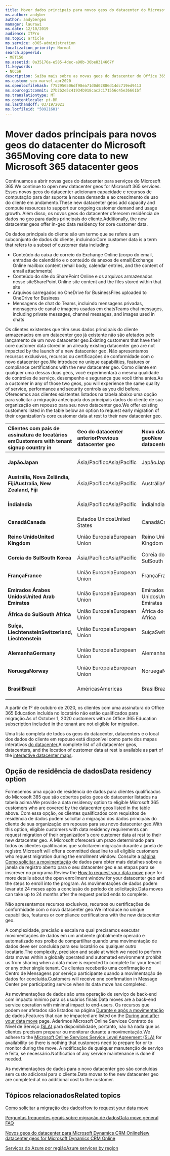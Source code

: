 ```yaml
---
title: Mover dados principais para novos geos do datacenter do Microsoft 365
ms.author: andyber
author: andybergen
manager: laurawi
ms.date: 12/10/2019
audience: ITPro
ms.topic: article
ms.service: o365-administration
localization_priority: Normal
search.appverid:
- MET150
ms.assetid: 0a35176a-e585-4dec-a90b-36be8314667f
f1.keywords:
- NOCSH
description: Saiba mais sobre as novas geos do datacenter do Office 365 e como usar a opção de residência de dados para solicitar uma movimentação de seus dados principais para um novo geo.
ms.custom: seo-marvel-apr2020
ms.openlocfilehash: f752956506df98ea71d0d02886d14dc719ed9413
ms.sourcegitcommit: 27b2b2e5c41934b918cac2c171556c45e36661bf
ms.translationtype: MT
ms.contentlocale: pt-BR
ms.lasthandoff: 03/19/2021
ms.locfileid: "50921601"
---
```

# <a name="moving-core-data-to-new-microsoft-365-datacenter-geos"></a><span data-ttu-id="baba2-103">Mover dados principais para novos geos do datacenter do Microsoft 365</span><span class="sxs-lookup"><span data-stu-id="baba2-103">Moving core data to new Microsoft 365 datacenter geos</span></span>

<span data-ttu-id="baba2-104">Continuamos a abrir novas geos do datacenter para serviços do Microsoft 365.</span><span class="sxs-lookup"><span data-stu-id="baba2-104">We continue to open new datacenter geos for Microsoft 365 services.</span></span> <span data-ttu-id="baba2-105">Esses novos geos do datacenter adicionam capacidade e recursos de computação para dar suporte à nossa demanda e ao crescimento de uso do cliente em andamento.</span><span class="sxs-lookup"><span data-stu-id="baba2-105">These new datacenter geos add capacity and compute resources to support our ongoing customer demand and usage growth.</span></span> <span data-ttu-id="baba2-106">Além disso, os novos geos do datacenter oferecem residência de dados no geo para dados principais do cliente.</span><span class="sxs-lookup"><span data-stu-id="baba2-106">Additionally, the new datacenter geos offer in-geo data residency for core customer data.</span></span> 

<span data-ttu-id="baba2-107">Os dados principais do cliente são um termo que se refere a um subconjunto de dados do cliente, incluindo:</span><span class="sxs-lookup"><span data-stu-id="baba2-107">Core customer data is a term that refers to a subset of customer data including:</span></span> 
- <span data-ttu-id="baba2-108">Conteúdo da caixa de correio do Exchange Online (corpo do email, entradas de calendário e o conteúdo de anexos de email)</span><span class="sxs-lookup"><span data-stu-id="baba2-108">Exchange Online mailbox content (email body, calendar entries, and the content of email attachments)</span></span>
- <span data-ttu-id="baba2-109">Conteúdo do site do SharePoint Online e os arquivos armazenados nesse site</span><span class="sxs-lookup"><span data-stu-id="baba2-109">SharePoint Online site content and the files stored within that site</span></span>
- <span data-ttu-id="baba2-110">Arquivos carregados no OneDrive for Business</span><span class="sxs-lookup"><span data-stu-id="baba2-110">Files uploaded to OneDrive for Business</span></span>
- <span data-ttu-id="baba2-111">Mensagens de chat do Teams, incluindo mensagens privadas, mensagens de canal e imagens usadas em chats</span><span class="sxs-lookup"><span data-stu-id="baba2-111">Teams chat messages, including private messages, channel messages, and images used in chats</span></span>
  
<span data-ttu-id="baba2-112">Os clientes existentes que têm seus dados principais do cliente armazenados em um datacenter geo já existente não são afetados pelo lançamento de um novo datacenter geo.</span><span class="sxs-lookup"><span data-stu-id="baba2-112">Existing customers that have their core customer data stored in an already existing datacenter geo are not impacted by the launch of a new datacenter geo.</span></span> <span data-ttu-id="baba2-113">Não apresentamos recursos exclusivos, recursos ou certificações de conformidade com o novo datacenter geo.</span><span class="sxs-lookup"><span data-stu-id="baba2-113">We introduce no unique capabilities, features or compliance certifications with the new datacenter geo.</span></span> <span data-ttu-id="baba2-114">Como cliente em qualquer uma dessas duas geos, você experimentará a mesma qualidade de controles de serviço, desempenho e segurança que você tinha antes.</span><span class="sxs-lookup"><span data-stu-id="baba2-114">As a customer in any of those two geos, you will experience the same quality of service, performance and security controls as you did before.</span></span> <span data-ttu-id="baba2-115">Oferecemos aos clientes existentes listados na tabela abaixo uma opção para solicitar a migração antecipada dos principais dados do cliente de sua organização em repouso para seu novo datacenter geo.</span><span class="sxs-lookup"><span data-stu-id="baba2-115">We offer existing customers listed in the table below an option to request early migration of their organization's core customer data at rest to their new datacenter geo.</span></span>
  
|<span data-ttu-id="baba2-116">**Clientes com país de assinatura de locatários em**</span><span class="sxs-lookup"><span data-stu-id="baba2-116">**Customers with tenant signup country in**</span></span>|<span data-ttu-id="baba2-117">**Geo do datacenter anterior**</span><span class="sxs-lookup"><span data-stu-id="baba2-117">**Previous datacenter geo**</span></span>|<span data-ttu-id="baba2-118">**Novo datacenter geo**</span><span class="sxs-lookup"><span data-stu-id="baba2-118">**New datacenter geo**</span></span>|<span data-ttu-id="baba2-119">**Geo disponível desde**</span><span class="sxs-lookup"><span data-stu-id="baba2-119">**Geo available since**</span></span>|
|:-----|:-----|:-----|:-----|
|<span data-ttu-id="baba2-120">**Japão**</span><span class="sxs-lookup"><span data-stu-id="baba2-120">**Japan**</span></span>| <span data-ttu-id="baba2-121">Ásia/Pacífico</span><span class="sxs-lookup"><span data-stu-id="baba2-121">Asia/Pacific</span></span> | <span data-ttu-id="baba2-122">Japão</span><span class="sxs-lookup"><span data-stu-id="baba2-122">Japan</span></span> | <span data-ttu-id="baba2-123">Dezembro de 2014</span><span class="sxs-lookup"><span data-stu-id="baba2-123">December 2014</span></span> |
|<span data-ttu-id="baba2-124">**Austrália, Nova Zelândia, Fiji**</span><span class="sxs-lookup"><span data-stu-id="baba2-124">**Australia, New Zealand, Fiji**</span></span>| <span data-ttu-id="baba2-125">Ásia/Pacífico</span><span class="sxs-lookup"><span data-stu-id="baba2-125">Asia/Pacific</span></span> | <span data-ttu-id="baba2-126">Austrália</span><span class="sxs-lookup"><span data-stu-id="baba2-126">Australia</span></span> | <span data-ttu-id="baba2-127">Março de 2015</span><span class="sxs-lookup"><span data-stu-id="baba2-127">March 2015</span></span> |
|<span data-ttu-id="baba2-128">**Índia**</span><span class="sxs-lookup"><span data-stu-id="baba2-128">**India**</span></span>| <span data-ttu-id="baba2-129">Ásia/Pacífico</span><span class="sxs-lookup"><span data-stu-id="baba2-129">Asia/Pacific</span></span> | <span data-ttu-id="baba2-130">Índia</span><span class="sxs-lookup"><span data-stu-id="baba2-130">India</span></span> | <span data-ttu-id="baba2-131">Outubro de 2015</span><span class="sxs-lookup"><span data-stu-id="baba2-131">October 2015</span></span> |
|<span data-ttu-id="baba2-132">**Canadá**</span><span class="sxs-lookup"><span data-stu-id="baba2-132">**Canada**</span></span>| <span data-ttu-id="baba2-133">Estados Unidos</span><span class="sxs-lookup"><span data-stu-id="baba2-133">United States</span></span> | <span data-ttu-id="baba2-134">Canadá</span><span class="sxs-lookup"><span data-stu-id="baba2-134">Canada</span></span> | <span data-ttu-id="baba2-135">Maio de 2016</span><span class="sxs-lookup"><span data-stu-id="baba2-135">May 2016</span></span> |
|<span data-ttu-id="baba2-136">**Reino Unido**</span><span class="sxs-lookup"><span data-stu-id="baba2-136">**United Kingdom**</span></span>| <span data-ttu-id="baba2-137">União Europeia</span><span class="sxs-lookup"><span data-stu-id="baba2-137">European Union</span></span> | <span data-ttu-id="baba2-138">Reino Unido</span><span class="sxs-lookup"><span data-stu-id="baba2-138">United Kingdom</span></span> | <span data-ttu-id="baba2-139">Setembro de 2016</span><span class="sxs-lookup"><span data-stu-id="baba2-139">September 2016</span></span> |
|<span data-ttu-id="baba2-140">**Coreia do Sul**</span><span class="sxs-lookup"><span data-stu-id="baba2-140">**South Korea**</span></span>| <span data-ttu-id="baba2-141">Ásia/Pacífico</span><span class="sxs-lookup"><span data-stu-id="baba2-141">Asia/Pacific</span></span> | <span data-ttu-id="baba2-142">Coreia do Sul</span><span class="sxs-lookup"><span data-stu-id="baba2-142">South Korea</span></span> | <span data-ttu-id="baba2-143">Abril de 2017</span><span class="sxs-lookup"><span data-stu-id="baba2-143">April 2017</span></span> |
|<span data-ttu-id="baba2-144">**França**</span><span class="sxs-lookup"><span data-stu-id="baba2-144">**France**</span></span>| <span data-ttu-id="baba2-145">União Europeia</span><span class="sxs-lookup"><span data-stu-id="baba2-145">European Union</span></span> | <span data-ttu-id="baba2-146">França</span><span class="sxs-lookup"><span data-stu-id="baba2-146">France</span></span> | <span data-ttu-id="baba2-147">Março de 2018</span><span class="sxs-lookup"><span data-stu-id="baba2-147">March 2018</span></span> |
|<span data-ttu-id="baba2-148">**Emirados Árabes Unidos**</span><span class="sxs-lookup"><span data-stu-id="baba2-148">**United Arab Emirates**</span></span>| <span data-ttu-id="baba2-149">União Europeia</span><span class="sxs-lookup"><span data-stu-id="baba2-149">European Union</span></span> | <span data-ttu-id="baba2-150">Emirados Árabes Unidos</span><span class="sxs-lookup"><span data-stu-id="baba2-150">United Arab Emirates</span></span> | <span data-ttu-id="baba2-151">Junho de 2019</span><span class="sxs-lookup"><span data-stu-id="baba2-151">June 2019</span></span> |
|<span data-ttu-id="baba2-152">**África do Sul**</span><span class="sxs-lookup"><span data-stu-id="baba2-152">**South Africa**</span></span>| <span data-ttu-id="baba2-153">União Europeia</span><span class="sxs-lookup"><span data-stu-id="baba2-153">European Union</span></span> | <span data-ttu-id="baba2-154">África do Sul</span><span class="sxs-lookup"><span data-stu-id="baba2-154">South Africa</span></span> | <span data-ttu-id="baba2-155">Julho de 2019</span><span class="sxs-lookup"><span data-stu-id="baba2-155">July 2019</span></span> |
|<span data-ttu-id="baba2-156">**Suíça, Liechtenstein**</span><span class="sxs-lookup"><span data-stu-id="baba2-156">**Switzerland, Liechtenstein**</span></span>| <span data-ttu-id="baba2-157">União Europeia</span><span class="sxs-lookup"><span data-stu-id="baba2-157">European Union</span></span> | <span data-ttu-id="baba2-158">Suíça</span><span class="sxs-lookup"><span data-stu-id="baba2-158">Switzerland</span></span> | <span data-ttu-id="baba2-159">Dezembro de 2019</span><span class="sxs-lookup"><span data-stu-id="baba2-159">December 2019</span></span> |
|<span data-ttu-id="baba2-160">**Alemanha**</span><span class="sxs-lookup"><span data-stu-id="baba2-160">**Germany**</span></span>| <span data-ttu-id="baba2-161">União Europeia</span><span class="sxs-lookup"><span data-stu-id="baba2-161">European Union</span></span> | <span data-ttu-id="baba2-162">Alemanha</span><span class="sxs-lookup"><span data-stu-id="baba2-162">Germany</span></span> | <span data-ttu-id="baba2-163">Dezembro de 2019</span><span class="sxs-lookup"><span data-stu-id="baba2-163">December 2019</span></span> |
|<span data-ttu-id="baba2-164">**Noruega**</span><span class="sxs-lookup"><span data-stu-id="baba2-164">**Norway**</span></span>| <span data-ttu-id="baba2-165">União Europeia</span><span class="sxs-lookup"><span data-stu-id="baba2-165">European Union</span></span> | <span data-ttu-id="baba2-166">Noruega</span><span class="sxs-lookup"><span data-stu-id="baba2-166">Norway</span></span> | <span data-ttu-id="baba2-167">Abril de 2020</span><span class="sxs-lookup"><span data-stu-id="baba2-167">April 2020</span></span> |
|<span data-ttu-id="baba2-168">**Brasil**</span><span class="sxs-lookup"><span data-stu-id="baba2-168">**Brazil**</span></span>| <span data-ttu-id="baba2-169">Américas</span><span class="sxs-lookup"><span data-stu-id="baba2-169">Americas</span></span> | <span data-ttu-id="baba2-170">Brasil</span><span class="sxs-lookup"><span data-stu-id="baba2-170">Brazil</span></span> | <span data-ttu-id="baba2-171">Novembro de 2020</span><span class="sxs-lookup"><span data-stu-id="baba2-171">November 2020</span></span> |

<span data-ttu-id="baba2-172">A partir de 1º de outubro de 2020, os clientes com uma assinatura do Office 365 Education incluída no locatário não estão qualificados para migração.</span><span class="sxs-lookup"><span data-stu-id="baba2-172">As of October 1, 2020 customers with an Office 365 Education subscription included in the tenant are not eligible for migration.</span></span>

<span data-ttu-id="baba2-173">Uma lista completa de todos os geos do datacenter, datacenters e o local dos dados do cliente em repouso está disponível como parte dos mapas interativos [do datacenter.](https://office.com/datamaps)</span><span class="sxs-lookup"><span data-stu-id="baba2-173">A complete list of all datacenter geos, datacenters, and the location of customer data at rest is available as part of the [interactive datacenter maps](https://office.com/datamaps).</span></span> 
  
## <a name="data-residency-option"></a><span data-ttu-id="baba2-174">Opção de residência de dados</span><span class="sxs-lookup"><span data-stu-id="baba2-174">Data residency option</span></span>

<span data-ttu-id="baba2-175">Fornecemos uma opção de residência de dados para clientes qualificados do Microsoft 365 que são cobertos pelos geos do datacenter listados na tabela acima.</span><span class="sxs-lookup"><span data-stu-id="baba2-175">We provide a data residency option to eligible Microsoft 365 customers who are covered by the datacenter geos listed in the table above.</span></span> <span data-ttu-id="baba2-176">Com essa opção, os clientes qualificados com requisitos de residência de dados podem solicitar a migração dos dados principais do cliente de sua organização em repouso para seu novo datacenter geo.</span><span class="sxs-lookup"><span data-stu-id="baba2-176">With this option, eligible customers with data residency requirements can request migration of their organization's core customer data at rest to their new datacenter geo.</span></span>  <span data-ttu-id="baba2-177">A Microsoft oferecerá um prazo determinado para todos os clientes qualificados que solicitarem migração durante a janela de registro.</span><span class="sxs-lookup"><span data-stu-id="baba2-177">Microsoft will offer a committed deadline to all eligible customers who request migration during the enrollment window.</span></span>  <span data-ttu-id="baba2-178">Consulte a [página Como solicitar a movimentação](request-your-data-move.md) de dados para obter mais detalhes sobre a janela de registro aberto para o seu datacenter geo e as etapas para se inscrever no programa.</span><span class="sxs-lookup"><span data-stu-id="baba2-178">Review the [How to request your data move](request-your-data-move.md) page for more details about the open enrollment window for your datacenter geo and the steps to enroll into the program.</span></span>  <span data-ttu-id="baba2-179">As movimentações de dados podem levar até 24 meses após a conclusão do período de solicitação.</span><span class="sxs-lookup"><span data-stu-id="baba2-179">Data moves can take up to 24 months after the request period ends to complete.</span></span>

<span data-ttu-id="baba2-180">Não apresentamos recursos exclusivos, recursos ou certificações de conformidade com o novo datacenter geo.</span><span class="sxs-lookup"><span data-stu-id="baba2-180">We introduce no unique capabilities, features or compliance certifications with the new datacenter geo.</span></span>
    
<span data-ttu-id="baba2-181">A complexidade, precisão e escala na qual precisamos executar movimentações de dados em um ambiente globalmente operado e automatizado nos proíbe de compartilhar quando uma movimentação de dados deve ser concluída para seu locatário ou qualquer outro locatário.</span><span class="sxs-lookup"><span data-stu-id="baba2-181">The complexity, precision and scale at which we need to perform data moves within a globally operated and automated environment prohibit us from sharing when a data move is expected to complete for your tenant or any other single tenant.</span></span> <span data-ttu-id="baba2-182">Os clientes receberão uma confirmação no Centro de Mensagens por serviço participante quando a movimentação de dados for concluída.</span><span class="sxs-lookup"><span data-stu-id="baba2-182">Customers will receive one confirmation in Message Center per participating service when its data move has completed.</span></span> 
    
<span data-ttu-id="baba2-183">As movimentações de dados são uma operação de serviço de back-end com impacto mínimo para os usuários finais.</span><span class="sxs-lookup"><span data-stu-id="baba2-183">Data moves are a back-end service operation with minimal impact to end-users.</span></span> <span data-ttu-id="baba2-184">Os recursos que podem ser afetados são listados na página [Durante e após a movimentação de](during-and-after-your-data-move.md) dados.</span><span class="sxs-lookup"><span data-stu-id="baba2-184">Features that can be impacted are listed on the [During and after your data move](during-and-after-your-data-move.md) page.</span></span> <span data-ttu-id="baba2-185">Aderimos Microsoft Online Services Contrato de Nível de Serviço [(SLA)](https://go.microsoft.com/fwlink/p/?LinkId=523897) para disponibilidade, portanto, não há nada que os clientes precisem preparar ou monitorar durante a movimentação.</span><span class="sxs-lookup"><span data-stu-id="baba2-185">We adhere to the [Microsoft Online Services Service Level Agreement (SLA)](https://go.microsoft.com/fwlink/p/?LinkId=523897) for availability so there is nothing that customers need to prepare for or to monitor during the move.</span></span> <span data-ttu-id="baba2-186">A notificação de qualquer manutenção de serviço é feita, se necessário.</span><span class="sxs-lookup"><span data-stu-id="baba2-186">Notification of any service maintenance is done if needed.</span></span> 

<span data-ttu-id="baba2-187">As movimentações de dados para o novo datacenter geo são concluídas sem custo adicional para o cliente.</span><span class="sxs-lookup"><span data-stu-id="baba2-187">Data moves to the new datacenter geo are completed at no additional cost to the customer.</span></span>
    
## <a name="related-topics"></a><span data-ttu-id="baba2-188">Tópicos relacionados</span><span class="sxs-lookup"><span data-stu-id="baba2-188">Related topics</span></span> 
 
[<span data-ttu-id="baba2-189">Como solicitar a migração dos dados</span><span class="sxs-lookup"><span data-stu-id="baba2-189">How to request your data move</span></span>](request-your-data-move.md)
    
[<span data-ttu-id="baba2-190">Perguntas frequentes gerais sobre migração de dados</span><span class="sxs-lookup"><span data-stu-id="baba2-190">Data move general FAQ</span></span>](data-move-faq.md)
  
[<span data-ttu-id="baba2-191">Novos geos do datacenter para Microsoft Dynamics CRM Online</span><span class="sxs-lookup"><span data-stu-id="baba2-191">New datacenter geos for Microsoft Dynamics CRM Online</span></span>](/power-platform/admin/new-datacenter-regions)
  
[<span data-ttu-id="baba2-192">Serviços do Azure por região</span><span class="sxs-lookup"><span data-stu-id="baba2-192">Azure services by region</span></span>](https://azure.microsoft.com/regions/)